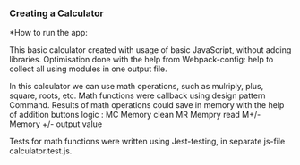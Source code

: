 ### Creating a Calculator

*How to run the app:

This basic calculator created with usage of basic JavaScript, without adding libraries.
Optimisation done with the help from Webpack-config: help to collect all using modules in one output file.

In this calculator we can use math operations, such as mulriply, plus, square, roots, etc.
Math functions were callback using design pattern Command.
Results of math operations could save in memory with the help of addition buttons logic :
MC Memory clean
MR Mempry read
M+/- Memory +/- output value 

Tests for math functions were written using Jest-testing, in separate js-file calculator.test.js.
